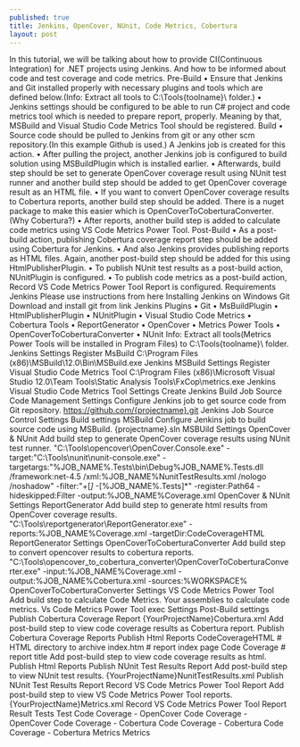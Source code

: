 ```yaml
---
published: true
title: Jenkins, OpenCover, NUnit, Code Metrics, Cobertura 
layout: post
---
```


In this tutorial, we will be talking about how to provide CI(Continuous Integration) for .NET projects using Jenkins. And how to be informed about code and test coverage and code metrics. 
Pre-Build
• Ensure that Jenkins and Git installed properly with necessary plugins and tools which are defined below.(Info: Extract all tools to C:\Tools\{toolname}\ folder.)
• Jenkins settings should be configured to be able to run C# project and code metrics tool which is needed to prepare report, properly. Meaning by that, MSBuild and Visual Studio Code Metrics Tool should be registered. 
Build 
• Source code should be pulled to Jenkins from git or any other scm repository.(In this example Github is used.) A Jenkins job is created for this action.
• After pulling the project, another Jenkins job is configured to build solution using MSBuildPlugin which is installed earlier.
• Afterwards, build step should be set to generate OpenCover coverage result using NUnit test runner and another build step should be added to get OpenCover coverage result as an HTML file.
• If you want to convert OpenCover coverage results to Cobertura reports, another build step should be added. There is a nuget package to make this easier which is OpenCoverToCoberturaConverter. (Why Cobertura?) 
• After reports, another build step is added to calculate code metrics using VS Code Metrics Power Tool.
Post-Build
• As a post-build action, publishing Cobertura coverage report step should be added using Cobertura for Jenkins. 
• And also Jenkins provides publishing reports as HTML files. Again, another post-build step should be added for this using HtmlPublisherPlugin. 
• To publish NUnit test results as a post-build action, NUnitPlugin is configured.
• To publish code metrics as a post-build action, Record VS Code Metrics Power Tool Report is configured.
Requirements
Jenkins
Please use instructions from here Installing Jenkins on Windows
Git
Download and install git from link
Jenkins Plugins
• Git
• MsBuildPlugin
• HtmlPublisherPlugin 
• NUnitPlugin 
• Visual Studio Code Metrics 
• Cobertura
Tools
• ReportGenerator
• OpenCover
• Metrics Power Tools
• OpenCoverToCoberturaConverter
• NUnit
Info: Extract all tools(Metrics Power Tools will be installed in Program Files) to C:\Tools\{toolname}\ folder.
Jenkins Settings
Register MsBuild
C:\Program Files (x86)\MSBuild\12.0\Bin\MSBuild.exe
Jenkins MSBuild Settings
Register Visual Studio Code Metrics Tool
C:\Program Files (x86)\Microsoft Visual Studio 12.0\Team Tools\Static Analysis Tools\FxCop\metrics.exe
Jenkins Visual Studio Code Metrics Tool Settings
Create Jenkins Build Job
Source Code Management Settings
Configure Jenkins job to get source code from Git repository.
https://github.com/{projectname}.git
Jenkins Job Source Control Settings
Build settings
MSBuild
Configure Jenkins job to build source code using MSBuild.
{projectname}.sln
MSBUild Settings
OpenCover & NUnit
Add build step to generate OpenCover coverage results using NUnit test runner.
"C:\Tools\opencover\OpenCover.Console.exe" -target:"C:\Tools\nunit\nunit-console.exe" -targetargs:"%JOB_NAME%.Tests\bin\Debug\%JOB_NAME%.Tests.dll /framework:net-4.5 /xml:%JOB_NAME%NunitTestResults.xml /nologo /noshadow" -filter:"+[*]* -[%JOB_NAME%.Tests]*" -register:Path64 -hideskipped:Filter -output:%JOB_NAME%Coverage.xml
OpenCover & NUnit Settings
ReportGenerator
Add build step to generate html results from OpenCover coverage results.
"C:\Tools\reportgenerator\ReportGenerator.exe" -reports:%JOB_NAME%Coverage.xml -targetDir:CodeCoverageHTML
ReportGenerator Settings
OpenCoverToCoberturaConverter
Add build step to convert opencover results to cobertura reports.
"C:\Tools\opencover_to_cobertura_converter\OpenCoverToCoberturaConverter.exe" -input:%JOB_NAME%Coverage.xml -output:%JOB_NAME%Cobertura.xml -sources:%WORKSPACE%
OpenCoverToCoberturaConverter Settings
VS Code Metrics Power Tool
Add build step to calculate Code Metrics.
Your assemblies to calculate code metrics.
Vs Code Metrics Power Tool exec Settings
Post-Build settings
Publish Cobertura Coverage Report
{YourProjectName}Cobertura.xml
Add post-build step to view code coverage results as Cobertura report. Publish Cobertura Coverage Reports
Publish Html Reports
CodeCoverageHTML   # HTML directory to archive
index.htm          # report index page
Code Coverage      # report title
Add post-build step to view code coverage results as html. Publish Html Reports
Publish NUnit Test Results Report
Add post-build step to view NUnit test results.
{YourProjectName}NunitTestResults.xml
Publish NUnit Test Results Report
Record VS Code Metrics Power Tool Report
Add post-build step to view VS Code Metrics Power Tool reports.
{YourProjectName}Metrics.xml
Record VS Code Metrics Power Tool Report
Result
Tests
Test
Code Coverage - OpenCover
Code Coverage - OpenCover
Code Coverage - Cobertura
Code Coverage - Cobertura
Code Coverage - Cobertura
Metrics
Metrics
 